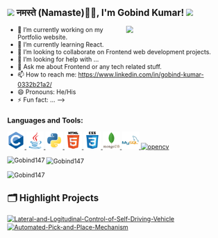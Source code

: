 <h2><img src="https://emojis.slackmojis.com/emojis/images/1531849430/4246/blob-sunglasses.gif?1531849430" width="30"/> नमस्ते (Namaste)🙏🏻, I'm Gobind Kumar! <img src="https://media.giphy.com/media/12oufCB0MyZ1Go/giphy.gif" width="50"></h2>
<img align='right' src="https://c.tenor.com/2uyENRmiUt0AAAAC/coding.gif" width="230">


- 🔭 I’m currently working on my Portfolio website.
- 🌱 I’m currently learning React.
- 👯 I’m looking to collaborate on Frontend web development projects.
- 🤔 I’m looking for help with ...
- 💬 Ask me about Frontend or any tech related stuff.
- 📫 How to reach me: https://www.linkedin.com/in/gobind-kumar-0332b21a2/
- 😄 Pronouns: He/His
- ⚡ Fun fact: ...
-->

<h3 align="left">Languages and Tools:</h3>
<p align="left"> <a href="https://www.cprogramming.com/" target="_blank"> <img src="https://raw.githubusercontent.com/devicons/devicon/master/icons/c/c-original.svg" alt="c" width="40" height="40"/> </a> <a href="https://www.java.com" target="_blank"> <img src="https://raw.githubusercontent.com/devicons/devicon/master/icons/java/java-original.svg" alt="java" width="40" height="40"/> </a> <a href="https://www.python.org" target="_blank"> <img src="https://raw.githubusercontent.com/devicons/devicon/master/icons/python/python-original.svg" alt="python" width="40" height="40"/> </a> <a href="https://www.w3.org/html/" target="_blank"> <img src="https://raw.githubusercontent.com/devicons/devicon/master/icons/html5/html5-original-wordmark.svg" alt="html5" width="40" height="40"/> </a> <a href="https://www.w3schools.com/css/" target="_blank"> <img src="https://raw.githubusercontent.com/devicons/devicon/master/icons/css3/css3-original-wordmark.svg" alt="css3" width="40" height="40"/> </a>   <a href="https://www.mongodb.com/" target="_blank"> <img src="https://raw.githubusercontent.com/devicons/devicon/master/icons/mongodb/mongodb-original-wordmark.svg" alt="mongodb" width="40" height="40"/> </a> <a href="https://www.mysql.com/" target="_blank"> <img src="https://raw.githubusercontent.com/devicons/devicon/master/icons/mysql/mysql-original-wordmark.svg" alt="mysql" width="40" height="40"/> </a> <a href="https://opencv.org/" target="_blank"> <img src="https://www.vectorlogo.zone/logos/opencv/opencv-icon.svg" alt="opencv" width="40" height="40"/> </a>   </p>

<p><img align="left" src="https://github-readme-stats.vercel.app/api/top-langs?username=Gobind147&show_icons=true&locale=en&layout=compact" alt="Gobind147" /></p>
<p>&nbsp;<img align="center" src="https://github-readme-stats.vercel.app/api?username=Gobind147&show_icons=true&locale=en" alt="Gobind147" /></p>

<p><img align="center" src="https://github-readme-streak-stats.herokuapp.com/?user=Gobind147&" alt="Gobind147" /></p>

## 🗂️ Highlight Projects

<a href="https://github.com/Gobind147/Lateral-and-Logitudinal-Control-of-Self-Driving-Vehicle">
  <img align="center" src="https://github-readme-stats.vercel.app/api/pin/?username=Gobind147&repo=Lateral-and-Logitudinal-Control-of-Self-Driving-Vehicle&show_icons=true&line_height=27&title_color=6aa6f8&text_color=8a919a&icon_color=6aa6f8&bg_color=22272e" alt="Lateral-and-Logitudinal-Control-of-Self-Driving-Vehicle" />
</a>

<a href="https://github.com/Gobind147/Automated-Pick-and-Place-Mechanism">
  <img align="center" src="https://github-readme-stats.vercel.app/api/pin/?username=Gobind147&repo=Automated-Pick-and-Place-Mechanism&show_icons=true&line_height=27&title_color=6aa6f8&text_color=8a919a&icon_color=6aa6f8&bg_color=22272e" alt="Automated-Pick-and-Place-Mechanism" />
</a>

